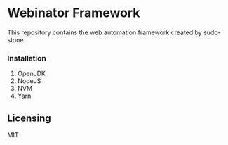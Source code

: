 # Webinator Framework
This repository contains the web automation framework created by sudo-stone.

### Installation
1. OpenJDK
2. NodeJS
3. NVM
4. Yarn

## Licensing

MIT
